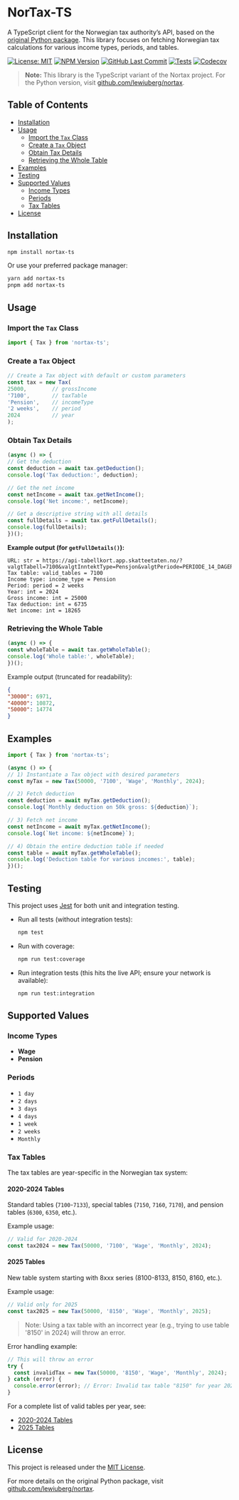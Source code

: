 # NorTax-TS <!-- omit in toc -->

A TypeScript client for the Norwegian tax authority’s API, based on the [original Python package](https://github.com/lewiuberg/nortax). This library focuses on fetching Norwegian tax calculations for various income types, periods, and tables.

[![License: MIT](https://img.shields.io/badge/License-MIT-blue.svg)](LICENSE)
[![NPM Version](https://img.shields.io/npm/v/nortax-ts.svg?color=blue)](https://www.npmjs.com/package/nortax-ts)
[![GitHub Last Commit](https://img.shields.io/github/last-commit/langtind/nortax-ts?color=blue)](https://github.com/langtind/nortax-ts)
[![Tests](https://github.com/langtind/nortax-ts/actions/workflows/test.yml/badge.svg)](https://github.com/langtind/nortax-ts/actions/workflows/test.yml)
[![Codecov](https://codecov.io/gh/langtind/nortax-ts/branch/main/graph/badge.svg)](https://codecov.io/gh/langtind/nortax-ts)

> **Note:** This library is the TypeScript variant of the Nortax project. For the Python version, visit [github.com/lewiuberg/nortax](https://github.com/lewiuberg/nortax).

## Table of Contents

- [Installation](#installation)
- [Usage](#usage)
    - [Import the `Tax` Class](#import-the-tax-class)
    - [Create a `Tax` Object](#create-a-tax-object)
    - [Obtain Tax Details](#obtain-tax-details)
    - [Retrieving the Whole Table](#retrieving-the-whole-table)
- [Examples](#examples)
- [Testing](#testing)
- [Supported Values](#supported-values)
    - [Income Types](#income-types)
    - [Periods](#periods)
    - [Tax Tables](#tax-tables)
- [License](#license)

## Installation

```bash
npm install nortax-ts
```

Or use your preferred package manager:

```bash
yarn add nortax-ts
pnpm add nortax-ts
```

## Usage

### Import the `Tax` Class

```typescript
import { Tax } from 'nortax-ts';
```

### Create a `Tax` Object

```typescript
// Create a Tax object with default or custom parameters
const tax = new Tax(
25000,        // grossIncome
'7100',       // taxTable
'Pension',    // incomeType
'2 weeks',    // period
2024          // year
);
```

### Obtain Tax Details

```typescript
(async () => {
// Get the deduction
const deduction = await tax.getDeduction();
console.log('Tax deduction:', deduction);

// Get the net income
const netIncome = await tax.getNetIncome();
console.log('Net income:', netIncome);

// Get a descriptive string with all details
const fullDetails = await tax.getFullDetails();
console.log(fullDetails);
})();
```

**Example output (for `getFullDetails()`):**

```shell
URL: str = https://api-tabellkort.app.skatteetaten.no/?valgtTabell=7100&valgtInntektType=Pensjon&valgtPeriode=PERIODE_14_DAGER&valgtLonn=25000&visHeleTabellen=false&valgtAar=2024&hentHeleTabellen=false
Tax table: valid_tables = 7100
Income type: income_type = Pension
Period: period = 2 weeks
Year: int = 2024
Gross income: int = 25000
Tax deduction: int = 6735
Net income: int = 18265
```

### Retrieving the Whole Table

```typescript
(async () => {
const wholeTable = await tax.getWholeTable();
console.log('Whole table:', wholeTable);
})();
```

Example output (truncated for readability):

```json
{
"30000": 6971,
"40000": 10872,
"50000": 14774
}
```

## Examples

```typescript
import { Tax } from 'nortax-ts';

(async () => {
// 1) Instantiate a Tax object with desired parameters
const myTax = new Tax(50000, '7100', 'Wage', 'Monthly', 2024);

// 2) Fetch deduction
const deduction = await myTax.getDeduction();
console.log(`Monthly deduction on 50k gross: ${deduction}`);

// 3) Fetch net income
const netIncome = await myTax.getNetIncome();
console.log(`Net income: ${netIncome}`);

// 4) Obtain the entire deduction table if needed
const table = await myTax.getWholeTable();
console.log('Deduction table for various incomes:', table);
})();
```

## Testing

This project uses [Jest](https://jestjs.io/) for both unit and integration testing.

- Run all tests (without integration tests):
    ```bash
    npm test
    ```

- Run with coverage:
  ```bash
  npm run test:coverage
  ```

- Run integration tests (this hits the live API; ensure your network is available):
  ```bash
  npm run test:integration
  ```

## Supported Values

### Income Types

- **Wage**
- **Pension**

### Periods

- `1 day`
- `2 days`
- `3 days`
- `4 days`
- `1 week`
- `2 weeks`
- `Monthly`

### Tax Tables

The tax tables are year-specific in the Norwegian tax system:

#### 2020-2024 Tables
Standard tables (`7100`-`7133`), special tables (`7150`, `7160`, `7170`), and pension tables (`6300`, `6350`, etc.).

Example usage:
```typescript
// Valid for 2020-2024
const tax2024 = new Tax(50000, '7100', 'Wage', 'Monthly', 2024);
```

#### 2025 Tables
New table system starting with 8xxx series (8100-8133, 8150, 8160, etc.).

Example usage:
```typescript
// Valid only for 2025
const tax2025 = new Tax(50000, '8150', 'Wage', 'Monthly', 2025);
```
>Note: Using a tax table with an incorrect year (e.g., trying to use table '8150' in 2024) will throw an error.

Error handling example:
```typescript
// This will throw an error
try {
  const invalidTax = new Tax(50000, '8150', 'Wage', 'Monthly', 2024);
} catch (error) {
  console.error(error); // Error: Invalid tax table "8150" for year 2024
}
```
For a complete list of valid tables per year, see:
* [2020-2024 Tables](https://www.skatteetaten.no/bedrift-og-organisasjon/arbeidsgiver/skattekort-og-skattetrekk/forskuddstrekk/oversikt-over-tabelltrinnene-for-trekktabeller-fra-og-med-2020/)
* [2025 Tables](https://www.skatteetaten.no/bedrift-og-organisasjon/arbeidsgiver/skattekort-og-skattetrekk/forskuddstrekk/oversikt-over-tabelltrinnene-for-trekktabeller-fra-og-med-2025/)

## License

This project is released under the [MIT License](LICENSE).  

For more details on the original Python package, visit [github.com/lewiuberg/nortax](https://github.com/lewiuberg/nortax).  
